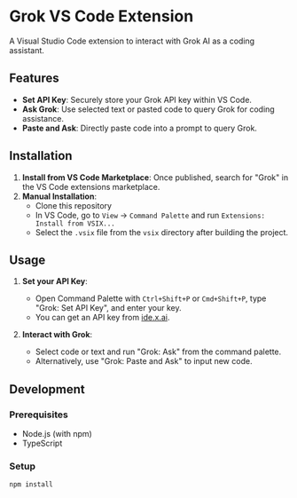 # Grok VS Code Extension

A Visual Studio Code extension to interact with Grok AI as a coding assistant.

## Features

- **Set API Key**: Securely store your Grok API key within VS Code.
- **Ask Grok**: Use selected text or pasted code to query Grok for coding assistance.
- **Paste and Ask**: Directly paste code into a prompt to query Grok.

## Installation

1. **Install from VS Code Marketplace**: Once published, search for "Grok" in the VS Code extensions marketplace.
2. **Manual Installation**:
   - Clone this repository
   - In VS Code, go to `View` -> `Command Palette` and run `Extensions: Install from VSIX...`
   - Select the `.vsix` file from the `vsix` directory after building the project.

## Usage

1. **Set your API Key**:
   - Open Command Palette with `Ctrl+Shift+P` or `Cmd+Shift+P`, type "Grok: Set API Key", and enter your key.
   - You can get an API key from [ide.x.ai](https://ide.x.ai).

2. **Interact with Grok**:
   - Select code or text and run "Grok: Ask" from the command palette.
   - Alternatively, use "Grok: Paste and Ask" to input new code.

## Development

### Prerequisites

- Node.js (with npm)
- TypeScript

### Setup

```bash
npm install
